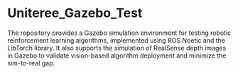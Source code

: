 # Uniteree_Gazebo_Test

The repository provides a Gazebo simulation environment for testing robotic reinforcement learning algorithms, implemented using ROS Noetic and the LibTorch library. It also supports the simulation of RealSense depth images in Gazebo to validate vision-based algorithm deployment and minimize the sim-to-real gap.